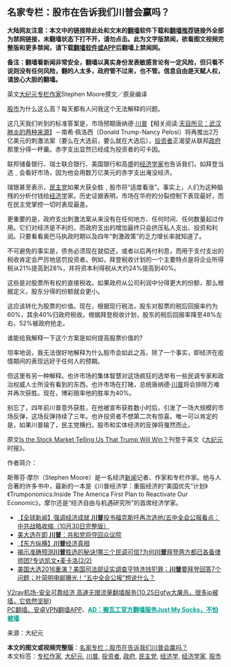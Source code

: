  <h2>名家专栏：股市在告诉我们川普会赢吗？</h2> <p class="notice"><b>大陆网友注意：本文中的链接除此处和文末的<a href="https://github.com/bannedbook/fanqiang" >翻墙</a>软件下载和<a href="https://github.com/killgcd/justmysocks/blob/master/README.md">翻墙推荐</a>链接外全部为禁网链接，未翻墙状态下打不开，请勿点击。此为文字版禁闻，欲看图文视频完整版和更多禁闻，请下载<a href="https://github.com/bannedbook/fanqiang">翻墙软件或APP</a>后翻墙上禁闻网。</p><p>备注：翻墙看新闻非常安全，翻墙以真实身份发表敏感言论有一定风险，但只看不说则没有任何风险，翻的人太多，政府管不过来，也不管。信息自由是天赋人权，请放心大胆的翻墙。</b></p>  <div class="entry"> <p></p> <p>英文<span class='wp_keywordlink_affiliate'><a href="http://www.epochtimes.com/" title="大纪元" target="_blank">大纪元</a></span><a href="https://www.bannedbook.org/bnews/tag/%E4%B8%93%E6%A0%8F%E4%BD%9C%E5%AE%B6/" class="st_tag internal_tag" rel="tag" title="标签 专栏作家 下的日志">专栏作家</a>Stephen Moore撰文／原泉编译</p> <p><a href="https://www.bannedbook.org/bnews/tag/%e8%82%a1%e5%b8%82/" class="st_tag internal_tag" rel="tag" title="标签 股市 下的日志">股市</a>为什么这么高？每天都有人问我这个无法解释的问题。</p> <p>这几天我们听到的标准答案是，市场预期唐纳德‧<span class='wp_keywordlink'><a href="https://www.bannedbook.org/bnews/comments/20200816/1381118.html" title="天目所见：川普将再赢总统大选 共和党掌参众两院" target="_blank">川普</a></span>【相关阅读:<a href='https://www.bannedbook.org/bnews/comments/20200816/1381123.html' target='_blank'>天目所见：武汉肺炎的两种来源</a>】－南希‧佩洛西（Donald Trump-Nancy Pelosi）将再推出2万亿美元的刺激法案（要么在大选前，要么就在大选后），<a href="https://www.bannedbook.org/bnews/tag/%e6%8a%95%e8%b5%84%e8%80%85/" class="st_tag internal_tag" rel="tag" title="标签 投资者 下的日志">投资者</a>正渴望从联邦<a href="https://www.bannedbook.org/bnews/tag/%e6%94%bf%e5%ba%9c/" class="st_tag internal_tag" rel="tag" title="标签 政府 下的日志">政府</a>那里分得一杯羹。赤字支出显然已经成为投资者的可卡因。</p>  <p>联邦储备银行、瑞士联合银行、美国银行和高盛的<a href="https://www.bannedbook.org/bnews/tag/%E7%BB%8F%E6%B5%8E%E5%AD%A6%E5%AE%B6/" class="st_tag internal_tag" rel="tag" title="标签 经济学家 下的日志">经济学家</a>也告诉我们，如拜登当选﹐会看好市场，因为他会用数万亿美元的赤字支出淹没经济。</p> <p>瑞银甚至表示，<a href="https://www.bannedbook.org/bnews/tag/%e6%b0%91%e4%b8%bb%e5%85%9a/" class="st_tag internal_tag" rel="tag" title="标签 民主党 下的日志">民主党</a>如果大获全胜﹐股市将“适度看涨”。事实上，人们为这种脑残的分析付钱给<a href="https://www.bannedbook.org/bnews/tag/%E7%BB%8F%E6%B5%8E%E5%AD%A6/" class="st_tag internal_tag" rel="tag" title="标签 经济学 下的日志">经济学</a>家。历史证据表明，市场在华府的分裂控制下表现最好，而在民主党掌控一切时表现最差。</p> <p>更重要的是，政府支出刺激法案从来没有在任何地方、任何时间、任何数量起过作用。它们对经济是不利的，而政府支出的增加最终只会挤压私人支出、投资和利润。只要看看奥巴马执政时期以及四年“刺激政策”的乏力增长率就知道了。</p> <p>不可避免的事实是，债务必须现在就偿还，或者以后再付利息，而用于支付支出的税收肯定会严厉地惩罚投资者。例如，拜登税收计划的一个主要特点是将企业所得税从21%提高到28%，并将资本利得税从大约24%提高到40%。</p>  <p>这些是对股票所有权的直接税收。如果政府从公司利润中分得更大的份额，那么根据定义，股东分得的份额就会更小。</p> <p>这应该转化为股票的价值。现在，根据现行税法，股东对股票的税后回报率约为60%，其余40%归政府税收。根据拜登税收计划，股东的税后回报率降至48%左右，52%被政府抢走。</p> <p>谁能给我解释一下这个方案是如何提高股票价值的?</p> <p>坦率地说，我无法很好地解释为什么股市会如此之高，除了一个事实，即经济在疫情期间的表现远好于任何人的预期。</p>  <p>但这里有另一种解释。也许市场的集体智慧对这场疯狂的选举有一些民调专家和政治权威人士所没有看到的东西。也许市场在打赌，总统唐纳德‧<a href="https://www.bannedbook.org/bnews/tag/%e5%b7%9d%e6%99%ae/" class="st_tag internal_tag" rel="tag" title="标签 川普 下的日志">川普</a>将会排除万难并再次获胜。现在，博彩赔率他的胜率为40%。</p> <p>别忘了，四年前川普意外获胜，在他被宣布获胜数小时后，引发了一场大规模的市场反弹，这场反弹持续了三年。也许投资者不想第二次有惊喜。唯一可以肯定的是，如果川普输了，民主党横扫，股市和实体经济的反弹将戛然而止。</p> <p>原文<a href="https://www.theepochtimes.com/is-the-stock-market-telling-us-that-trump-will-win_3554816.html">Is the Stock Market Telling Us That Trump Will Win？</a>刊登于英文《<a href="https://www.bannedbook.org/bnews/tag/%e5%a4%a7%e7%ba%aa%e5%85%83/" class="st_tag internal_tag" rel="tag" title="标签 大纪元 下的日志">大纪元</a>时报》。</p> <p>作者简介：</p>  <p>斯蒂芬‧摩尔（Stephen Moore）是一名经济<span class='wp_keywordlink_affiliate'><a href="https://www.bannedbook.org/" title="新闻">新闻</a></span>记者、作家和专栏作家。他与人合著的许多书中，最新的一本是《川普经济学：重振经济的“美国优先”计划》《Trumponomics:Inside The America First Plan to Reactivate Our Economic》。摩尔还是“经济自由与机遇研究所”的首席经济学家。</p> <ul class='op-related-articles' title='相关阅读'> <li><a href='https://www.bannedbook.org/bnews/bannedvideo/20201031/1423282.html' target='_blank'>【全球新闻】强调经济成就 <b>川普</b>投书福克斯吁再次选他/五中全会公报看点：中共战略收缩（10月30日完整版）</a></li> <li><a href='https://www.bannedbook.org/bnews/cnnews/20201031/1423243.html' target='_blank'>美大选在即 <b>川普</b>：共和党将夺回众议院</a></li> <li><a href='https://www.bannedbook.org/bnews/comments/20201031/1423231.html' target='_blank'>【东方纵横】<b>川普</b>经济真相</a></li> <li><a href='https://www.bannedbook.org/bnews/bannedvideo/20201031/1423229.html' target='_blank'>揭示准确预测<b>川普</b>胜选的秘诀!哪三个民调可信?为何<b>川普</b>拜登两方都已各备律师团?专访凯文•麦卡洛(2/2)</a></li> <li><a href='https://www.bannedbook.org/bnews/bannedvideo/20201031/1423228.html' target='_blank'>美国大选2016重演？美国司法部证实调查亨特洗钱犯罪；<b>川普</b>要拜登回答7个问题；叶简明电邮曝光！“五中全会公报”想说什么？</a></li> </ul> <p class="texttj"> <a href="https://www.bannedbook.org/forum23/topic22702.html" target="_blank">V2ray机场-安全可靠经济 高速无限流量翻墙服务(10.25日gfw大屠杀，很多ip被墙，它依然坚挺)</a><br/> <a href="https://github.com/bannedbook/fanqiang/wiki/%E7%A6%81%E9%97%BB%E7%BD%91%E5%AE%89%E5%8D%93%E7%BF%BB%E5%A2%99%E6%96%B0%E9%97%BBAPP" target="_blank">PC翻墙、安卓VPN翻墙APP</a>、<span onclick="window.open('https://github.com/killgcd/justmysocks/blob/master/README.md')" style="font-weight:bold;color:#00A191;cursor:pointer;text-decoration:underline;outline:none">AD：搬瓦工官方翻墙服务Just My Socks，不怕被墙</span></p><p>来源：大纪元</p><a name='sharetosocial'></a>       <div><b>本文的图文或视频完整版</b>：<a href='https://www.bannedbook.org/bnews/cbnews/20201031/1423147.html'>名家专栏：股市在告诉我们川普会赢吗？</a></div>  </div><!--END ENTRY--> <div class="postfooter"> <div>本文标签：<a href="https://www.bannedbook.org/bnews/tag/%E4%B8%93%E6%A0%8F%E4%BD%9C%E5%AE%B6/" rel="tag">专栏作家</a>, <a href="https://www.bannedbook.org/bnews/tag/%e5%a4%a7%e7%ba%aa%e5%85%83/" rel="tag">大纪元</a>, <a href="https://www.bannedbook.org/bnews/tag/%e5%b7%9d%e6%99%ae/" rel="tag">川普</a>, <a href="https://www.bannedbook.org/bnews/tag/%e6%8a%95%e8%b5%84%e8%80%85/" rel="tag">投资者</a>, <a href="https://www.bannedbook.org/bnews/tag/%e6%94%bf%e5%ba%9c/" rel="tag">政府</a>, <a href="https://www.bannedbook.org/bnews/tag/%e6%b0%91%e4%b8%bb%e5%85%9a/" rel="tag">民主党</a>, <a href="https://www.bannedbook.org/bnews/tag/%E7%BB%8F%E6%B5%8E%E5%AD%A6/" rel="tag">经济学</a>, <a href="https://www.bannedbook.org/bnews/tag/%E7%BB%8F%E6%B5%8E%E5%AD%A6%E5%AE%B6/" rel="tag">经济学家</a>, <a href="https://www.bannedbook.org/bnews/tag/%e8%82%a1%e5%b8%82/" rel="tag">股市</a></div>  </div><!--END POSTFOOTER--> 